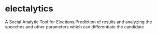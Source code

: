 electalytics
============

A Social Analytic Tool for Elections.Prediction of results and analyzing the speeches and other parameters which can differentiate the candidate
